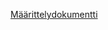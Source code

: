 
[Määrittelydokumentti](https://github.com/ArtKoski/chessBot/tree/master/documentation/engine/Määrittelydokumentti.md)
